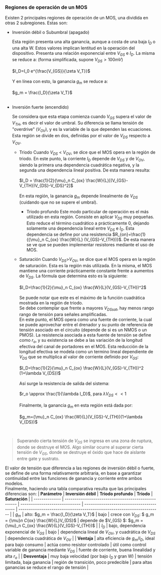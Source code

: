 ### Regiones de operación de un MOS

Existen 2 principales regiones de operación de un MOS, una dividida en otras 2 subregiones. Estas son:

- Inversión débil o Subumbral (apagado)

    Esta región presenta una alta ganancia, aunque a costa de una baja $I_D$ o una alta W. Estos valores implican lentitud en la operación del dispositivo. Presenta una relación exponencial entre $V_{GS}$ e $I_D$. La misma se reduce a: (forma simplificada, supone $V_{DS}>100mV$)<br>
    <br>
    $I_D=I_0 e^{\frac{V_{GS}}{\zeta V_T}}$ <br>
    <br>
    Y en línea con esto, la ganancia $g_m$ se reduce a: <br>
    <br>
    $g_m = \frac{I_D}{\zeta V_T}$ <br>
    <br>
- Inversión fuerte (encendido)

    Se considera que esta etapa comienza cuando $V_{GS}$ supera el valor de $V_{TH}$, es decir el valor de umbral. Su diferencia se llama tensión de "overdrive" ($V_{OV}$), y es la variable de la que dependen las ecuaciones. <br>
    Esta región se divide en dos, definidas por el valor de $V_{DS}$ respecto a $V_{OV}$.

    - Triodo
        Cuando $V_{DS}$ < $V_{OV}$, se dice que el MOS opera en la región de triodo. En este punto, la corriente $I_D$ depende de $V_{DS}$ y de $V_{OV}$, siendo la primera una dependencia cuadrática negativa, y la segunda una dependencia lineal positiva. De esta manera resulta: <br>
        <br>
        $I_D = \frac{1}{2}{\mu}_n C_{ox} \frac{W}{L}[(V_{GS}-V_{TH})V_{DS}-V_{DS}^2]$ <br>
        <br>
        En esta región, la ganancia $g_m$ depende linealmente de $V_{DS}$ (cuidando que no se supere el umbral).

        - Triodo profundo
            Este modo particular de operación es el más utilizado en esta región. Consiste en aplicar $V_{DS}$ muy pequeñas. Esto reduce el término cuadrático a prácticamente 0, dejando solamente una dependencia lineal entre $V_{DS}$ e $I_D$. Esta dependencia se define por una resistencia $R_{on}=\frac{1}{{\mu}_n C_{ox} \frac{W}{L} (V_{GS}-V_{TH})}$. De esta manera se ve que se pueden implementar resistores mediante el uso de MOS.

    - Saturación
        Cuando $V_{DS}$>$V_{OV}$, se dice que el MOS opera en la región de saturación. Esta es la región más utilizada. En la misma, el MOS mantiene una corriente prácticamente constante frente a aumentos de $V_{DS}$. La fórmula que determina esto es la siguiente: <br>
        <br>
        $I_D=\frac{1}{2}{\mu}_n C_{ox} \frac{W}{L}(V_{GS}-V_{TH})^2$ <br>
        <br>
        Se puede notar que este es el máximo de la función cuadrática mostrada en la región de triodo. <br>
        Se debe contemplar que frente a mayores ${V_{DS}}_{sat}$, hay menos rango rango de tensión para señales amplificadas. <br>
        En este punto, el MOS opera como una fuente de corriente, la cual se puede aprovechar entre el drenador y su punto de referencia de tensión asociado en el circuito (depende de si es un NMOS o un PMOS). La resistencia asociada a esta fuente de tensión se define como $r_o$, y su existencia se debe a las variación de la longitud efectiva del canal de portadores en el MOS. Esta reducción de la longitud efectiva se modela como un termino lineal dependiente de $V_{DS}$ que se multiplica al valor de corriente definido por $V_{GS}$: <br>
        <br>
        $I_D=\frac{1}{2}{\mu}_n C_{ox} \frac{W}{L}(V_{GS}-V_{TH})^2 (1+\lambda V_{DS})$ <br>
        <br>
        Así surge la resistencia de salida del sistema: <br>
        <br>
        $r_o \approx \frac{1}{\lambda I_D}$, para $\lambda V_{DS}<<1$ <br>
        <br>
        Finalmente, la ganancia $g_m$ en esta región está dada por: <br>
        <br>
        $g_m={\mu}_n C_{ox} \frac{W}{L}(V_{GS}-V_{TH})(1+\lambda V_{DS})$ <br>
    <br>
> Superando cierta tensión de $V_{DS}$ se ingresa en una zona de ruptura, donde se destruye el MOS. Algo similar ocurre al superar cierta tensión de $V_{GS}$, donde se destruye el óxido que hace de aislante entre gate y sustrato.

El valor de tensión que diferencia a las regiones de inversión débil o fuerte, se define de una forma relativamente arbitraria, en base a garantizar continuidad entre las funciones de ganancia y corriente entre ambos modelos. <br>
Finalmente, haciendo una tabla comparativa resulta que las principales diferencias son:
| **Parámetro**  | **Inversión débil**                                   | **Triodo profundo**             | **Triodo**                                 | **Saturación**                                                            |
| -------------- | ----------------------------------------------------- | ------------------------------- | ------------------------------------------ | ------------------------------------------------------------------------- |
| $g_m$          | alto: $g_m = \frac{I_D}{\zeta V_T}$    | bajo                            | crece con $V_{DS}$: $ g_m = {\mu}_n C_{ox} \frac{W}{L}V_{DS}$                         | depende de $V_{GS} $: $g_m = {\mu}_n C_{ox} \frac{W}{L}(V_{GS}-V_{TH})$                                               |
| $I_D$          | bajo, dependencia exponencial de $V_{GS}$                         | bajo                            | dependencia lineal de $V_{OV}$, y cuadrática de $V_{DS}$ | dependencia cuadrática de $V_{OV}$                                                    |
| **Ventaja**    | alta eficiencia de $g_m/I_D$, ideal para bajo consumo | actúa como resistor controlado  | útil como control variable de ganancia mediante $V_{DS}$     | fuente de corriente, buena linealidad y alta $r_o$                        |
| **Desventaja** | muy baja velocidad (por bajo $I_D$ y gran W)                   | tensión limitada, baja ganancia | región de transición, poco predecible      | para altas ganancias se reduce el rango de tensión  |
